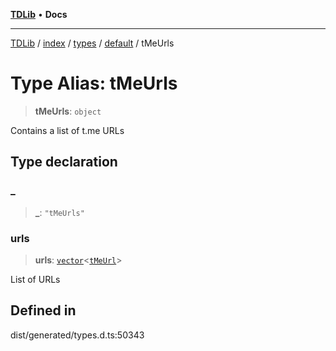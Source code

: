 [**TDLib**](../../../../../../README.md) • **Docs**

***

[TDLib](../../../../../../modules.md) / [index](../../../../../README.md) / [types](../../../README.md) / [default](../README.md) / tMeUrls

# Type Alias: tMeUrls

> **tMeUrls**: `object`

Contains a list of t.me URLs

## Type declaration

### \_

> **\_**: `"tMeUrls"`

### urls

> **urls**: [`vector`](vector.md)\<[`tMeUrl`](tMeUrl-1.md)\>

List of URLs

## Defined in

dist/generated/types.d.ts:50343
